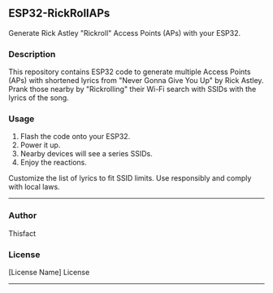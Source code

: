 ## ESP32-RickRollAPs

Generate Rick Astley "Rickroll" Access Points (APs) with your ESP32.

### Description

This repository contains ESP32 code to generate multiple Access Points (APs) with shortened lyrics from "Never Gonna Give You Up" by Rick Astley. Prank those nearby by "Rickrolling" their Wi-Fi search with SSIDs with the lyrics of the song.

### Usage

1. Flash the code onto your ESP32.
2. Power it up.
3. Nearby devices will see a series SSIDs.
4. Enjoy the reactions.

Customize the list of lyrics to fit SSID limits. Use responsibly and comply with local laws.

---

### Author

Thisfact

### License

[License Name] License

---
